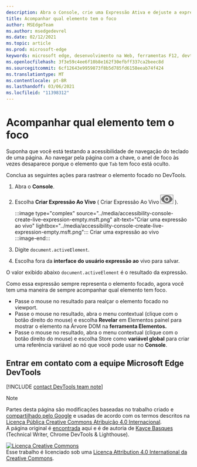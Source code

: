 ```yaml
---
description: Abra o Console, crie uma Expressão Ativa e dejuste a expressão como document.activeElement.
title: Acompanhar qual elemento tem o foco
author: MSEdgeTeam
ms.author: msedgedevrel
ms.date: 02/12/2021
ms.topic: article
ms.prod: microsoft-edge
keywords: microsoft edge, desenvolvimento na Web, ferramentas F12, devtools
ms.openlocfilehash: 3f3e59c4ee6f10b8e162f30efbff337ca2beec8d
ms.sourcegitcommit: 6cf12643e9959873f8b5d785fd6158eeab74f424
ms.translationtype: MT
ms.contentlocale: pt-BR
ms.lasthandoff: 03/06/2021
ms.locfileid: "11398312"
---
```

<!-- Copyright Kayce Basques 

   Licensed under the Apache License, Version 2.0 (the "License");
   you may not use this file except in compliance with the License.
   You may obtain a copy of the License at

       https://www.apache.org/licenses/LICENSE-2.0

   Unless required by applicable law or agreed to in writing, software
   distributed under the License is distributed on an "AS IS" BASIS,
   WITHOUT WARRANTIES OR CONDITIONS OF ANY KIND, either express or implied.
   See the License for the specific language governing permissions and
   limitations under the License.  -->  

# <a name="track-which-element-has-focus"></a>Acompanhar qual elemento tem o foco  

Suponha que você está testando a acessibilidade de navegação do teclado de uma página.  Ao navegar pela página com a chave, o anel de foco às vezes desaparece porque o elemento que `Tab` tem foco está oculto.  

Conclua as seguintes ações para rastrear o elemento focado no DevTools.  

1.  Abra o **Console**.  
1.  Escolha **Criar Expressão Ao Vivo** \( Criar Expressão Ao Vivo ![ ][ImageCreateIcon] \).  
    
    :::image type="complex" source="../media/accessibility-console-create-live-expression-empty.msft.png" alt-text="Criar uma expressão ao vivo" lightbox="../media/accessibility-console-create-live-expression-empty.msft.png":::
       Criar uma expressão ao vivo  
    :::image-end:::  
    
1.  Digite `document.activeElement`.  
1.  Escolha fora da **interface do usuário expressão ao** vivo para salvar.  
    
O valor exibido abaixo `document.activeElement` é o resultado da expressão.  

Como essa expressão sempre representa o elemento focado, agora você tem uma maneira de sempre acompanhar qual elemento tem foco.  

*   Passe o mouse no resultado para realçar o elemento focado no viewport.  
*   Passe o mouse no resultado, abra o menu contextual \(clique com o botão direito do mouse\) e escolha **Revelar** em Elementos painel para mostrar o elemento na Árvore DOM na **ferramenta Elementos.**  
*   Passe o mouse no resultado, abra o menu contextual \(clique com o botão direito do mouse\) e escolha Store como **variável global** para criar uma referência variável ao nó que você pode usar no **Console**.  

## <a name="getting-in-touch-with-the-microsoft-edge-devtools-team"></a>Entrar em contato com a equipe Microsoft Edge DevTools  

[!INCLUDE [contact DevTools team note](../includes/contact-devtools-team-note.md)]  

<!-- image links -->  

[ImageCreateIcon]: ../media/create-live-expression-icon.msft.png  

<!-- links -->  

> [!NOTE]
> Partes desta página são modificações baseadas no trabalho criado e [compartilhado pelo Google][GoogleSitePolicies] e usadas de acordo com os termos descritos na [Licença Pública Creative Commons Atribuição 4.0 Internacional][CCA4IL].  
> A página original é [encontrada](https://developers.google.com/web/tools/chrome-devtools/accessibility/focus) aqui e é de autoria de [Kayce Basques][KayceBasques] \(Technical Writer, Chrome DevTools \& Lighthouse\).  

[![Licença Creative Commons][CCby4Image]][CCA4IL]  
Esse trabalho é licenciado sob uma [Licença Attribution 4.0 International da Creative Commons][CCA4IL].  

[CCA4IL]: https://creativecommons.org/licenses/by/4.0  
[CCby4Image]: https://i.creativecommons.org/l/by/4.0/88x31.png  
[GoogleSitePolicies]: https://developers.google.com/terms/site-policies  
[KayceBasques]: https://developers.google.com/web/resources/contributors/kaycebasques  
